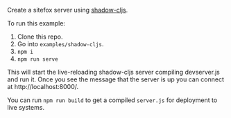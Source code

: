 Create a sitefox server using [shadow-cljs](https://shadow-cljs.github.io/docs/UsersGuide.html).

To run this example:

1. Clone this repo.
2. Go into `examples/shadow-cljs`.
3. `npm i`
4. `npm run serve`

This will start the live-reloading shadow-cljs server compiling devserver.js and run it.
Once you see the message that the server is up you can connect at http://localhost:8000/.

You can run `npm run build` to get a compiled `server.js` for deployment to live systems.
